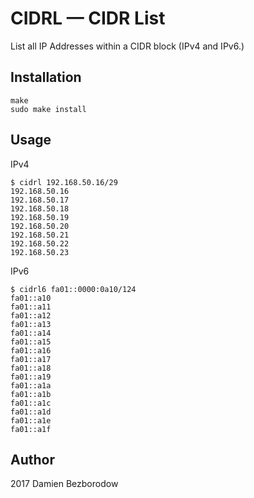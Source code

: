 # CIDRL — CIDR List

List all IP Addresses within a CIDR block (IPv4 and IPv6.)

## Installation

```
make
sudo make install
```

## Usage

IPv4

```
$ cidrl 192.168.50.16/29
192.168.50.16
192.168.50.17
192.168.50.18
192.168.50.19
192.168.50.20
192.168.50.21
192.168.50.22
192.168.50.23
```

IPv6

```
$ cidrl6 fa01::0000:0a10/124
fa01::a10
fa01::a11
fa01::a12
fa01::a13
fa01::a14
fa01::a15
fa01::a16
fa01::a17
fa01::a18
fa01::a19
fa01::a1a
fa01::a1b
fa01::a1c
fa01::a1d
fa01::a1e
fa01::a1f

```

## Author

2017 Damien Bezborodow
